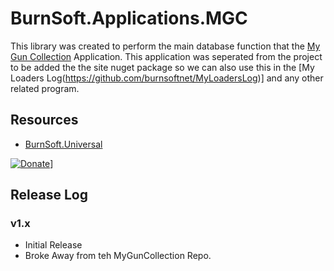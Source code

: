 # BurnSoft.Applications.MGC

This library was created to perform the main database function that the [My Gun Collection](https://github.com/burnsoftnet/MyGunCollection) Application.
This application was seperated from the project to be added the the site nuget package so we can also use this in the [My Loaders Log(https://github.com/burnsoftnet/MyLoadersLog)]
and any other related program.

## Resources
- [BurnSoft.Universal](https://github.com/burnsoftnet/BurnSoft.Universal)


[![Donate](https://www.paypalobjects.com/en_US/i/btn/btn_donateCC_LG.gif)](https://www.paypal.com/cgi-bin/webscr?cmd=_s-xclick&hosted_button_id=JSW8XEMQVH4BE)]


## Release Log

### v1.x

- Initial Release
- Broke Away from teh MyGunCollection Repo.